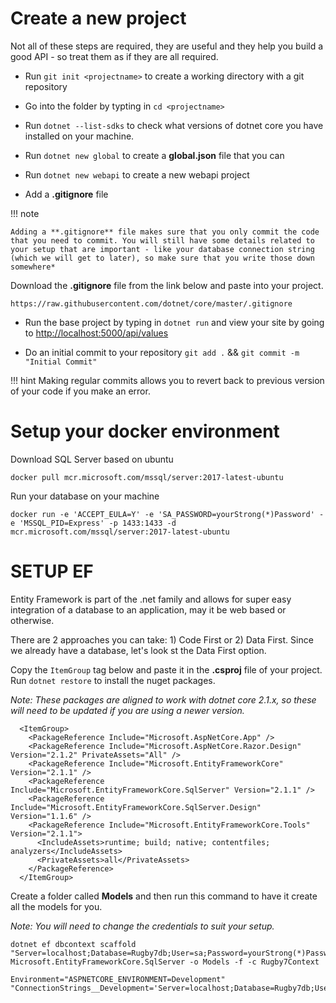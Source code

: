 # Create a new project

Not all of these steps are required, they are useful and they help you build a good API - so treat them as if they are all required.

* Run `git init <projectname>` to create a working directory with a git repository

* Go into the folder by typting in `cd <projectname>`

* Run `dotnet --list-sdks` to check what versions of dotnet core you have installed on your machine.

* Run `dotnet new global` to create a **global.json** file that you can 

* Run `dotnet new webapi` to create a new webapi project

* Add a **.gitignore** file

!!! note

    Adding a **.gitignore** file makes sure that you only commit the code that you need to commit. You will still have some details related to your setup that are important - like your database connection string (which we will get to later), so make sure that you write those down somewhere* 

Download the **.gitignore** file from the link below and paste into your project.

```
https://raw.githubusercontent.com/dotnet/core/master/.gitignore
```

* Run the base project by typing in `dotnet run` and view your site by going to [http://localhost:5000/api/values](http://localhost:5000/api/values)

* Do an initial commit to your repository `git add .` && `git commit -m "Initial Commit"`

!!! hint 
    Making regular commits allows you to revert back to previous version of your code if you make an error.

# Setup your docker environment

Download SQL Server based on ubuntu

```
docker pull mcr.microsoft.com/mssql/server:2017-latest-ubuntu 
```

Run your database on your machine

```
docker run -e 'ACCEPT_EULA=Y' -e 'SA_PASSWORD=yourStrong(*)Password' -e 'MSSQL_PID=Express' -p 1433:1433 -d mcr.microsoft.com/mssql/server:2017-latest-ubuntu 
```

# SETUP EF

Entity Framework is part of the .net family and allows for super easy integration of a database to an application, may it be web based or otherwise.

There are 2 approaches you can take: 1) Code First or 2) Data First.
Since we already have a database, let's look st the Data First option.

Copy the `ItemGroup` tag below and paste it in the **.csproj** file of your project. Run `dotnet restore` to install the nuget packages.

*Note: These packages are aligned to work with dotnet core 2.1.x, so these will need to be updated if you are using a newer version.*

```
  <ItemGroup>
    <PackageReference Include="Microsoft.AspNetCore.App" />
    <PackageReference Include="Microsoft.AspNetCore.Razor.Design" Version="2.1.2" PrivateAssets="All" />
    <PackageReference Include="Microsoft.EntityFrameworkCore" Version="2.1.1" />
    <PackageReference Include="Microsoft.EntityFrameworkCore.SqlServer" Version="2.1.1" />
    <PackageReference Include="Microsoft.EntityFrameworkCore.SqlServer.Design" Version="1.1.6" />
    <PackageReference Include="Microsoft.EntityFrameworkCore.Tools" Version="2.1.1">
      <IncludeAssets>runtime; build; native; contentfiles; analyzers</IncludeAssets>
      <PrivateAssets>all</PrivateAssets>
    </PackageReference>
  </ItemGroup>
```

Create a folder called **Models** and then run this command to have it create all the models for you.

*Note: You will need to change the credentials to suit your setup.*

```
dotnet ef dbcontext scaffold "Server=localhost;Database=Rugby7db;User=sa;Password=yourStrong(*)Password;" Microsoft.EntityFrameworkCore.SqlServer -o Models -f -c Rugby7Context 
```

```
Environment="ASPNETCORE_ENVIRONMENT=Development" "ConnectionStrings__Development='Server=localhost;Database=Rugby7db;User=sa;Password=yourStrong(*)Password;'"
```